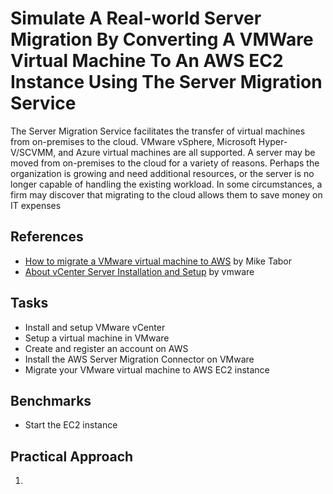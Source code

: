 # Simulate A Real-world Server Migration By Converting A VMWare Virtual Machine To An AWS EC2 Instance Using The Server Migration Service
The Server Migration Service facilitates the transfer of virtual machines from on-premises to the cloud. VMware vSphere, Microsoft Hyper-V/SCVMM, and Azure virtual machines are all supported. A server may be moved from on-premises to the cloud for a variety of reasons. Perhaps the organization is growing and need additional resources, or the server is no longer capable of handling the existing workload. In some circumstances, a firm may discover that migrating to the cloud allows them to save money on IT expenses


## References
- [How to migrate a VMware virtual machine to AWS](https://miketabor.com/how-to-migrate-vmware-vm-to-aws/) by Mike Tabor
- [About vCenter Server Installation and Setup](https://docs.vmware.com/en/VMware-vSphere/7.0/com.vmware.vcenter.install.doc/GUID-8DC3866D-5087-40A2-8067-1361A2AF95BD.html) by vmware


## Tasks
- Install and setup VMware vCenter
- Setup a virtual machine in VMware
- Create and register an account on AWS
- Install the AWS Server Migration Connector on VMware
- Migrate your VMware virtual machine to AWS EC2 instance


## Benchmarks
- Start the EC2 instance



## Practical Approach
1. 




